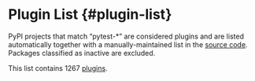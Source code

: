 # Plugin List {#plugin-list}

PyPI projects that match “pytest-*” are considered plugins and are listed automatically together with a manually-maintained list in the [source code](https://github.com/pytest-dev/pytest/blob/main/scripts/update-plugin-list.py). Packages classified as inactive are excluded.

This list contains 1267 [plugins](https://docs.pytest.org/en/7.4.x/reference/plugin_list.html).